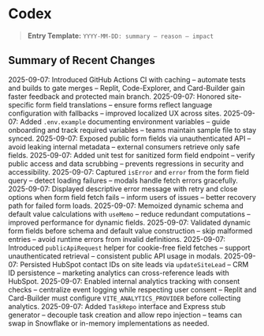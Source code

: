 # Codex

> **Entry Template:** `YYYY-MM-DD: summary – reason – impact`

## Summary of Recent Changes

2025-09-07: Introduced GitHub Actions CI with caching – automate tests and builds to gate merges – Replit, Code-Explorer, and Card-Builder gain faster feedback and protected main branch.
2025-09-07: Honored site-specific form field translations – ensure forms reflect language configuration with fallbacks – improved localized UX across sites.
2025-09-07: Added `.env.example` documenting environment variables – guide onboarding and track required variables – teams maintain sample file to stay synced.
2025-09-07: Exposed public form fields via unauthenticated API – avoid leaking internal metadata – external consumers retrieve only safe fields.
2025-09-07: Added unit test for sanitized form field endpoint – verify public access and data scrubbing – prevents regressions in security and accessibility.
2025-09-07: Captured `isError` and `error` from the form field query – detect loading failures – modals handle fetch errors gracefully.
2025-09-07: Displayed descriptive error message with retry and close options when form field fetch fails – inform users of issues – better recovery path for failed form loads.
2025-09-07: Memoized dynamic schema and default value calculations with `useMemo` – reduce redundant computations – improved performance for dynamic fields.
2025-09-07: Validated dynamic form fields before schema and default value construction – skip malformed entries – avoid runtime errors from invalid definitions.
2025-09-07: Introduced `publicApiRequest` helper for cookie-free field fetches – support unauthenticated retrieval – consistent public API usage in modals.
2025-09-07: Persisted HubSpot contact IDs on site leads via `updateSiteLead` – CRM ID persistence – marketing analytics can cross-reference leads with HubSpot.
2025-09-07: Enabled internal analytics tracking with consent checks – centralize event logging while respecting user consent – Replit and Card-Builder must configure `VITE_ANALYTICS_PROVIDER` before collecting analytics.
2025-09-07: Added `TaskRepo` interface and Express stub generator – decouple task creation and allow repo injection – teams can swap in Snowflake or in-memory implementations as needed.
